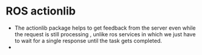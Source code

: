 # ROS actionlib
* The actionlib package helps to get feedback from the server even while the request is still processing , unlike ros services in which we just have to wait for a single response until the task gets completed.
* 
